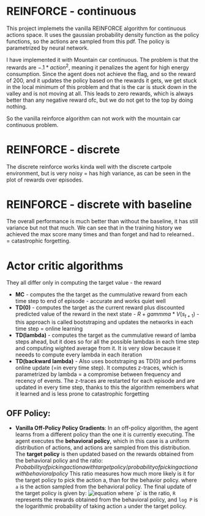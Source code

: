 # REINFORCE - continuous
This project implemets the vanilla REINFORCE algorithm for continuous actions space. It uses the gaussian probability density function as the policy functions, so the actions are sampled from this pdf. The policy is parametrized by neural network.

I have implemented it with Mountain car continuous. The problem is that the rewards are $-.1*action^2$, meaning it penalizes the agent for high energy consumption. Since the agent does not achieve the flag, and so the reward of 200, and it updates the policy based on the rewards it gets, we get stuck in the local minimum of this problem and that is the car is stuck down in the valley and is not moving at all. This leads to zero rewards, which is always better than any negative reward ofc, but we do not get to the top by doing nothing.

So the vanilla reinforce algorithm can not work with the mountain car continuous problem.

# REINFORCE - discrete
The discrete reinforce works kinda well with the discrete cartpole environment, but is very noisy = has high variance, as can be seen in the plot of rewards over episodes.

# REINFORCE - discrete with baseline
The overall performance is much better than without the baseline, it has still variance but not that much. We can see that in the training history we achieved the max score many times and than forget and had to relearned.. = catastrophic forgetting.

# Actor critic algorithms
They all differ only in computing the target value - the reward
- **MC** - computes the the target as the cummulative reward from each time step to end of episode - accurate and works quiet well
- **TD(0)** - computes the target as the current reward plus discounted predicted value of the reward in the next state - $R + gammma*V(s_{t+1})$ - this approach is called bootstraping and updates the networks in each time step = online learning
- **TD(lambda)** - computes the target as the cummulative reward of lamba steps ahead, but it does so for all the possible lambdas in each time step and computing wighted average from it. It is very slow because it neeeds to compute every lambda in each iteration
- **TD(backward lambda)** - Also uses bootstraping as TD(0) and performs online update (=in every time step). It computes z-traces, which is parametrized by lambda = a compromise between frequency and recency of events. The z-traces are restarted for each episode and are updated in every time step, thanks to this the algorithm remembers what it learned and is less prone to catastrophic forgetting

## OFF Policy:
- **Vanilla Off-Policy Policy Gradients**: In an off-policy algorithm, the agent learns from a different policy than the one it is currently executing. The agent executes the **behavioral policy**, which in this case is a uniform distribution of actions, and actions are sampled from this distribution. The **target policy** is then updated based on the rewards obtained from the behavioral policy and the ratio:
$Probability of picking action a with target policy / probability of picking action a with behavioral policy$
This ratio measures how much more likely is it for the target policy to pick the action a, than for the behavior policy.
where `a` is the action sampled from the behavioral policy.
The final update of the target policy is given by:
![equation](https://latex.codecogs.com/svg.image?\theta=\theta&plus;R\cdot\rho\cdot\nabla\log&space;P(a\mid\text{target&space;policy}))
where `ρ` is the ratio, `R` represents the rewards obtained from the behavioral policy, and `log P` is the logarithmic probability of taking action `a` under the target policy.